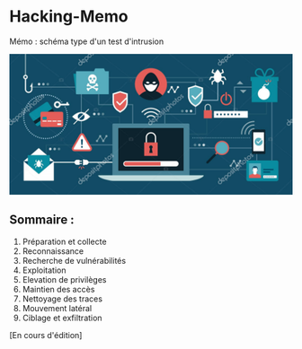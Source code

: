 # Hacking-Memo
Mémo : schéma type d'un test d'intrusion

![Hacking](screenshots/malware.jpg)

## Sommaire :
1. Préparation et collecte
2. Reconnaissance
3. Recherche de vulnérabilités
4. Exploitation
5. Elevation de privilèges
6. Maintien des accès
7. Nettoyage des traces
8. Mouvement latéral
9. Ciblage et exfiltration

[En cours d'édition]
